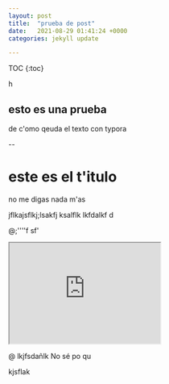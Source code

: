 ```yaml
---
layout: post
title:  "prueba de post"
date:   2021-08-29 01:41:24 +0000
categories: jekyll update

---
```

TOC
{:toc}

h

## esto es una prueba

de c'omo qeuda el texto con typora

--

# este es el t'itulo

no me digas nada m'as

jflkajsflkj;lsakfj ksalflk lkfdalkf d

@;''''f sf'


<iframe id="inlineFrameExample"
    title="Inline Frame Example"
    width="300"
    height="200"
    src="https://www.openstreetmap.org/export/embed.html?bbox=-0.004017949104309083%2C51.47612752641776%2C0.00030577182769775396%2C51.478569861898606&layer=mapnik">
</iframe>


@  lkjfsdañlk No sé po qu

kjsflak 


